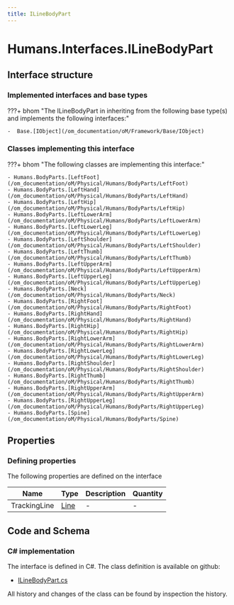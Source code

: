 ```yaml
---
title: ILineBodyPart
---
```


# Humans.Interfaces.ILineBodyPart



## Interface structure

### Implemented interfaces and base types

???+ bhom "The ILineBodyPart in inheriting from the following base type(s) and implements the following interfaces:"

    -  Base.[IObject](/om_documentation/oM/Framework/Base/IObject)


### Classes implementing this interface

???+ bhom "The following classes are implementing this interface:"

    - Humans.BodyParts.[LeftFoot](/om_documentation/oM/Physical/Humans/BodyParts/LeftFoot)
    - Humans.BodyParts.[LeftHand](/om_documentation/oM/Physical/Humans/BodyParts/LeftHand)
    - Humans.BodyParts.[LeftHip](/om_documentation/oM/Physical/Humans/BodyParts/LeftHip)
    - Humans.BodyParts.[LeftLowerArm](/om_documentation/oM/Physical/Humans/BodyParts/LeftLowerArm)
    - Humans.BodyParts.[LeftLowerLeg](/om_documentation/oM/Physical/Humans/BodyParts/LeftLowerLeg)
    - Humans.BodyParts.[LeftShoulder](/om_documentation/oM/Physical/Humans/BodyParts/LeftShoulder)
    - Humans.BodyParts.[LeftThumb](/om_documentation/oM/Physical/Humans/BodyParts/LeftThumb)
    - Humans.BodyParts.[LeftUpperArm](/om_documentation/oM/Physical/Humans/BodyParts/LeftUpperArm)
    - Humans.BodyParts.[LeftUpperLeg](/om_documentation/oM/Physical/Humans/BodyParts/LeftUpperLeg)
    - Humans.BodyParts.[Neck](/om_documentation/oM/Physical/Humans/BodyParts/Neck)
    - Humans.BodyParts.[RightFoot](/om_documentation/oM/Physical/Humans/BodyParts/RightFoot)
    - Humans.BodyParts.[RightHand](/om_documentation/oM/Physical/Humans/BodyParts/RightHand)
    - Humans.BodyParts.[RightHip](/om_documentation/oM/Physical/Humans/BodyParts/RightHip)
    - Humans.BodyParts.[RightLowerArm](/om_documentation/oM/Physical/Humans/BodyParts/RightLowerArm)
    - Humans.BodyParts.[RightLowerLeg](/om_documentation/oM/Physical/Humans/BodyParts/RightLowerLeg)
    - Humans.BodyParts.[RightShoulder](/om_documentation/oM/Physical/Humans/BodyParts/RightShoulder)
    - Humans.BodyParts.[RightThumb](/om_documentation/oM/Physical/Humans/BodyParts/RightThumb)
    - Humans.BodyParts.[RightUpperArm](/om_documentation/oM/Physical/Humans/BodyParts/RightUpperArm)
    - Humans.BodyParts.[RightUpperLeg](/om_documentation/oM/Physical/Humans/BodyParts/RightUpperLeg)
    - Humans.BodyParts.[Spine](/om_documentation/oM/Physical/Humans/BodyParts/Spine)


## Properties



### Defining properties

The following properties are defined on the interface

| Name             | Type             | Description      | Quantity         |
|------------------|------------------|------------------|------------------|
| TrackingLine | [Line](/om_documentation/oM/Dimensional/Geometry/Line) | - | - |


## Code and Schema

### C# implementation

The interface is defined in C#. The class definition is available on github:

- [ILineBodyPart.cs](https://github.com/BHoM/BHoM/blob/develop/Humans_oM/Interfaces\ILineBodyPart.cs)

All history and changes of the class can be found by inspection the history.
